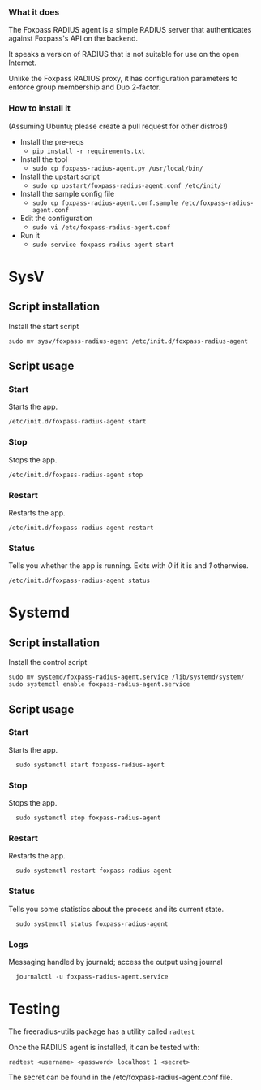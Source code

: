 ### What it does

The Foxpass RADIUS agent is a simple RADIUS server that authenticates against Foxpass's API on the backend.

It speaks a version of RADIUS that is not suitable for use on the open Internet.

Unlike the Foxpass RADIUS proxy, it has configuration parameters to enforce group membership and Duo 2-factor.

### How to install it

(Assuming Ubuntu; please create a pull request for other distros!)

* Install the pre-reqs
  * `pip install -r requirements.txt`
* Install the tool
  * `sudo cp foxpass-radius-agent.py /usr/local/bin/`
* Install the upstart script
  * `sudo cp upstart/foxpass-radius-agent.conf /etc/init/`
* Install the sample config file
  * `sudo cp foxpass-radius-agent.conf.sample /etc/foxpass-radius-agent.conf`
* Edit the configuration
  * `sudo vi /etc/foxpass-radius-agent.conf`
* Run it
  * `sudo service foxpass-radius-agent start`

SysV
=====

Script installation
------------
Install the start script
```
sudo mv sysv/foxpass-radius-agent /etc/init.d/foxpass-radius-agent
```

Script usage
------------

### Start ###

Starts the app.

    /etc/init.d/foxpass-radius-agent start

### Stop ###

Stops the app.

    /etc/init.d/foxpass-radius-agent stop

### Restart ###

Restarts the app.

    /etc/init.d/foxpass-radius-agent restart

### Status ###

Tells you whether the app is running. Exits with _0_ if it is and _1_
otherwise.

    /etc/init.d/foxpass-radius-agent status

Systemd
=====

Script installation
------------
Install the control script
```
sudo mv systemd/foxpass-radius-agent.service /lib/systemd/system/
sudo systemctl enable foxpass-radius-agent.service
```

Script usage
------------

### Start ###

Starts the app.

      sudo systemctl start foxpass-radius-agent

### Stop ###

Stops the app.

      sudo systemctl stop foxpass-radius-agent

### Restart ###

Restarts the app.

      sudo systemctl restart foxpass-radius-agent

### Status ###

Tells you some statistics about the process and its current state.

      sudo systemctl status foxpass-radius-agent

### Logs ###

Messaging handled by journald; access the output using journal

      journalctl -u foxpass-radius-agent.service

Testing
=====

The freeradius-utils package has a utility called `radtest`

Once the RADIUS agent is installed, it can be tested with:

`radtest <username> <password> localhost 1 <secret>`

The secret can be found in the /etc/foxpass-radius-agent.conf file.
